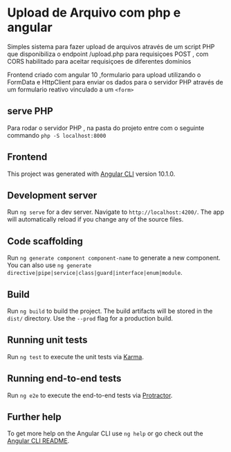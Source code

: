 # Upload de Arquivo com php e angular

  Simples sistema para fazer upload de arquivos através de um  script PHP que disponibiliza o endpoint /upload.php para requisiçoes POST , com CORS habilitado para aceitar requisiçoes de diferentes domínios

Frontend criado com angular 10 ,formulario para  upload utilizando o FormData e HttpClient para enviar os dados para o servidor PHP  através de um formulario reativo vinculado a um `<form>`

## serve PHP
Para rodar o servidor PHP , na pasta do projeto entre com o seguinte commando 
`php -S localhost:8000`

## Frontend

This project was generated with [Angular CLI](https://github.com/angular/angular-cli) version 10.1.0.

## Development server

Run `ng serve` for a dev server. Navigate to `http://localhost:4200/`. The app will automatically reload if you change any of the source files.

## Code scaffolding

Run `ng generate component component-name` to generate a new component. You can also use `ng generate directive|pipe|service|class|guard|interface|enum|module`.

## Build

Run `ng build` to build the project. The build artifacts will be stored in the `dist/` directory. Use the `--prod` flag for a production build.

## Running unit tests

Run `ng test` to execute the unit tests via [Karma](https://karma-runner.github.io).

## Running end-to-end tests

Run `ng e2e` to execute the end-to-end tests via [Protractor](http://www.protractortest.org/).

## Further help

To get more help on the Angular CLI use `ng help` or go check out the [Angular CLI README](https://github.com/angular/angular-cli/blob/master/README.md).
